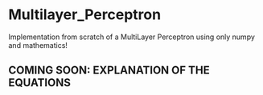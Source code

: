 # Multilayer_Perceptron
Implementation from scratch of a MultiLayer Perceptron using only numpy and mathematics!

## COMING SOON: EXPLANATION OF THE EQUATIONS